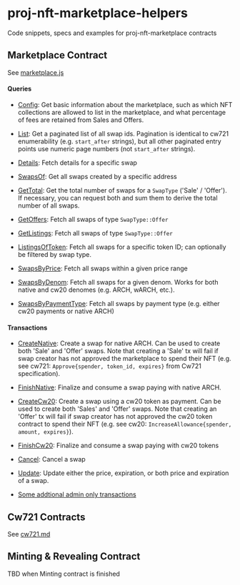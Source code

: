 # proj-nft-marketplace-helpers
Code snippets, specs and examples for proj-nft-marketplace contracts

## Marketplace Contract
See [marketplace.js](./marketplace-contract/marketplace.js)

#### Queries
- [Config](./marketplace-contract/marketplace.js#L12-L50): Get basic information about the marketplace, such as which NFT collections are allowed to list in the marketplace, and what percentage of fees are retained from Sales and Offers.

- [List](./marketplace-contract/marketplace.js#L53-L83): Get a paginated list of all swap ids. Pagination is identical to cw721 enumerability (e.g. `start_after` strings), but all other paginated entry points use numeric page numbers (not `start_after` strings).

- [Details](./marketplace-contract/marketplace.js#L85-L127): Fetch details for a specific swap

- [SwapsOf](./marketplace-contract/marketplace.js#L129-L192): Get all swaps created by a specific address

- [GetTotal](./marketplace-contract/marketplace.js#L194-L220): Get the total number of swaps for a `SwapType` ('Sale' / 'Offer'). If necessary, you can request both and sum them to derive the total number of all swaps.

- [GetOffers](./marketplace-contract/marketplace.js#L222-L288): Fetch all swaps of type `SwapType::Offer`

- [GetListings](./marketplace-contract/marketplace.js#L290-L349): Fetch all swaps of type `SwapType::Offer`

- [ListingsOfToken](./marketplace-contract/marketplace.js#L351-L416): Fetch all swaps for a specific token ID; can optionally be filtered by swap type.

- [SwapsByPrice](./marketplace-contract/marketplace.js#L418-L486): Fetch all swaps within a given price range

- [SwapsByDenom](./marketplace-contract/marketplace.js#L488-L556): Fetch all swaps for a given denom. Works for both native and cw20 denomes (e.g. ARCH, wARCH, etc.).

- [SwapsByPaymentType](./marketplace-contract/marketplace.js#L558-L624): Fetch all swaps by payment type (e.g. either cw20 payments or native ARCH)

#### Transactions
- [CreateNative](./marketplace-contract/marketplace.js#L628-L675): Create a swap for native ARCH. Can be used to create both 'Sale' and 'Offer' swaps. Note that creating a 'Sale' tx will fail if swap creator has not approved the marketplace to spend their NFT (e.g. see cw721: `Approve{spender, token_id, expires}` from Cw721 specification).

- [FinishNative](./marketplace-contract/marketplace.js#L677-L722): Finalize and consume a swap paying with native ARCH.

- [CreateCw20](./marketplace-contract/marketplace.js#L724-L770): Create a swap using a cw20 token as payment. Can be used to create both 'Sales' and 'Offer' swaps. Note that creating an 'Offer' tx will fail if swap creator has not approved the cw20 token contract to spend their NFT (e.g. see cw20: `IncreaseAllowance{spender, amount, expires}`). 

- [FinishCw20](./marketplace-contract/marketplace.js#L772-L7815): Finalize and consume a swap paying with cw20 tokens

- [Cancel](./marketplace-contract/marketplace.js#L817-L7862): Cancel a swap

- [Update](./marketplace-contract/marketplace.js#L864-L7896): Update either the price, expiration, or both price and expiration of a swap.

- [Some addtional admin only transactions](./marketplace-contract/marketplace.js#L898-L7911)


## Cw721 Contracts
See [cw721.md](./cw721-contract/cw721.md)

## Minting & Revealing Contract
TBD when Minting contract is finished

